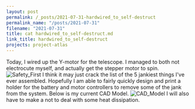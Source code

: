 ```yaml
---
layout: post
permalink: /_posts/2021-07-31-hardwired_to_self-destruct
permalink_name: "/posts/2021-07-31"
filename: "2021-07-31"
title: cat hardwired_to_self-destruct.md
link_title: hardwired_to_self-destruct
projects: project-atlas
---
```

Today, I wired up the Y-motor for the telescope.
I managed to both not electrocute myself, and actually get the stepper motor to spin.
![Safety_First](/assets/images/safety_first.jpg)
I think it may just crack the list of the 5 jankiest things I've ever assembled. Hopefully I am able to fairly quickly design and print a holder for the battery and motor controllers to remove some of the jank from the system.
Below is my current CAD Model.
![CAD_Model](/assets/images/Project-Atlas_side_profile_v0.jpeg)
I will also have to make a not to deal with some heat dissipation.
